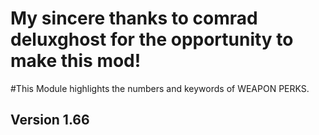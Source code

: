 # My sincere thanks to comrad deluxghost for the opportunity to make this mod!

#This Module highlights the numbers and keywords of WEAPON PERKS.
## Version 1.66





